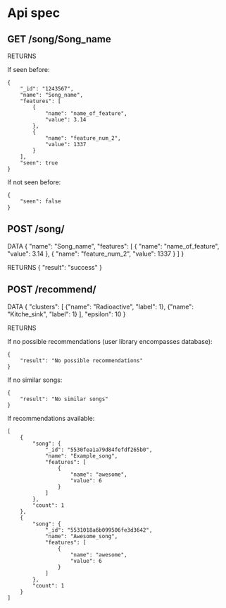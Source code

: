 Api spec
========

GET /song/Song_name
-------------------

RETURNS
	
If seen before:

	{
		"_id": "1243567",
		"name": "Song_name",
		"features": [
			{
				"name": "name_of_feature",
				"value": 3.14
			},
			{
				"name": "feature_num_2",
				"value": 1337
			}
		],
		"seen": true
	}

If not seen before:

	{
		"seen": false
	}

POST /song/
-----------

DATA
	{
		"name": "Song_name",
		"features": [
			{
				"name": "name_of_feature",
				"value": 3.14
			},
			{
				"name": "feature_num_2",
				"value": 1337
			}
		]
	}

RETURNS
	{
		"result": "success"
	}

POST /recommend/
----------------

DATA
	{
		"clusters": [
			{"name": "Radioactive", "label": 1},
			{"name": "Kitche_sink", "label": 1}
		],
		"epsilon": 10
	}

RETURNS

If no possible recommendations (user library encompasses database):

	{
		"result": "No possible recommendations"
	}

If no similar songs:

	{
		"result": "No similar songs"
	}

If recommendations available:

	[
	    {
	        "song": {
	            "_id": "5530fea1a79d84fefdf265b0",
	            "name": "Example_song",
	            "features": [
	                {
	                    "name": "awesome",
	                    "value": 6
	                }
	            ]
	        },
	        "count": 1
	    },
	    {
	        "song": {
	            "_id": "5531018a6b099506fe3d3642",
	            "name": "Awesome_song",
	            "features": [
	                {
	                    "name": "awesome",
	                    "value": 6
	                }
	            ]
	        },
	        "count": 1
	    }
    ]
